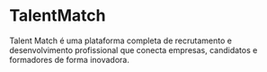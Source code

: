 # TalentMatch
Talent Match é uma plataforma completa de recrutamento e desenvolvimento profissional que conecta empresas,  candidatos e formadores de forma inovadora. 

